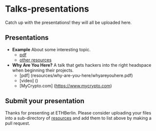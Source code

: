 # Talks-presentations
Catch up with the presentations! they will all be uploaded here.

## Presentations
- **Example** About some interesting topic.
  - [pdf]()
  - [other resources]()
- **Why Are You Here?** A talk that gets hackers into the right headspace when beginning their projects.
  - [pdf] (resources/why-are-you-here/whyareyouhere.pdf)
  - [video] ()
  - [MyCrypto.com] (https://www.mycrypto.com)

## Submit your presentation
Thanks for presenting at ETHBerlin. Please consider uploading your files into a sub-directory of [resources](resources/) and add them to list above by making a pull request.
